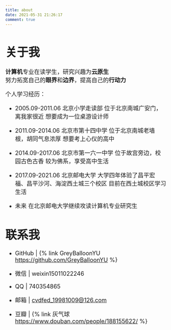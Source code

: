 ```yaml
---
title: about
date: 2021-05-31 21:26:17
comment: true
---
```


<font size=4>

# 关于我
**计算机**专业在读学生，研究兴趣为**云原生**  
努力拓宽自己的**眼界**和**边界**，提高自己的**行动力**  

个人学习经历：  
- 2005.09-2011.06 北京小学走读部 位于北京南城广安门，离我家很近 想要成为一位桌游设计师

- 2011.09-2014.06 北京市第十四中学 位于北京南城老墙根，胡同气息浓厚 想要考上心仪的高中

- 2014.09-2017.06 北京市第一六一中学 位于故宫旁边，校园古色古香 较为佛系，享受高中生活

- 2017.09-2021.06 北京邮电大学 大学四年体验了昌平宏福、昌平沙河、海淀西土城三个校区 目前在西土城校区学习生活

- 未来 在北京邮电大学继续攻读计算机专业研究生

# 联系我
- GitHub | {% link GreyBalloonYU https://github.com/GreyBalloonYU %}

- 微信 | weixin15011022246

- QQ | 740354865

- 邮箱 | cvdfed_19981009@126.com

- 豆瓣 | {% link 灰气球 https://www.douban.com/people/188155622/ %}

</font>